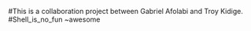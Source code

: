 #This is a collaboration project between Gabriel Afolabi and Troy Kidige.
#Shell_is_no_fun
~awesome

